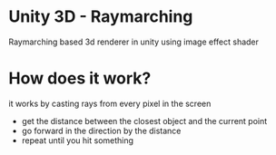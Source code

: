 # Unity 3D - Raymarching
Raymarching based 3d renderer in unity using image effect shader
# How does it work?
it works by casting rays from every pixel in the screen
  - get the distance between the closest object and the current point
  - go forward in the direction by the distance
  - repeat until you hit something
